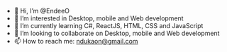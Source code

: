 - 👋 Hi, I’m @EndeeO
- 👀 I’m interested in Desktop, mobile and Web development
- 🌱 I’m currently learning C#, ReactJS, HTML, CSS and JavaScript
- 💞️ I’m looking to collaborate on Desktop, mobile and Web development
- 📫 How to reach me: ndukaon@gmail.com

<!---
EndeeO/EndeeO is a ✨ special ✨ repository because its `README.md` (this file) appears on your GitHub profile.
You can click the Preview link to take a look at your changes.
--->
